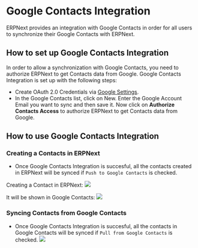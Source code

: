 <!-- add-breadcrumbs -->
# Google Contacts Integration

ERPNext provides an integration with Google Contacts in order for all users to synchronize their Google Contacts with ERPNext.

## How to set up Google Contacts Integration

In order to allow a synchronization with Google Contacts, you need to authorize ERPNext to get Contacts data from Google. Google Contacts Integration is set up with the following steps:

- Create OAuth 2.0 Credentials via [Google Settings](/docs/v13/user/manual/en/erpnext_integration/google_settings).
- In the Google Contacts list, click on New. Enter the Google Account Email you want to sync and then save it. Now click on **Authorize Contacts Access** to authorize ERPNext to get Contacts data from Google.

## How to use Google Contacts Integration

### Creating a Contacts in ERPNext
- Once Google Contacts Integration is succesful, all the contacts created in ERPNext will be synced if `Push to Google Contacts` is checked.

Creating a Contact in ERPNext:
<img class="screenshot" src="/docs/v13/assets/img/erpnext_integrations/google_contacts_create_contact.gif">

It will be shown in Google Contacts:
<img class="screenshot" src="/docs/v13/assets/img/erpnext_integrations/google_contacts_create_contact_!.gif">

### Syncing Contacts from Google Contacts
- Once Google Contacts Integration is succesful, all the contacts in Google Contacts will be synced if `Pull from Google Contacts` is checked.
  <img class="screenshot" src="/docs/v13/assets/img/erpnext_integrations/google_contacts_contact_sync.gif">

